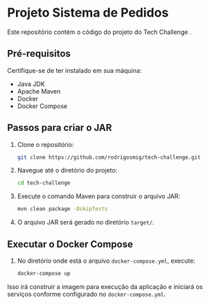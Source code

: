 # Projeto Sistema de Pedidos

Este repositório contém o código do projeto do Tech Challenge .

## Pré-requisitos

Certifique-se de ter instalado em sua máquina:

- Java JDK
- Apache Maven
- Docker
- Docker Compose

## Passos para criar o JAR

1. Clone o repositório:

    ```bash
    git clone https://github.com/rodrigosmig/tech-challenge.git
    ```

2. Navegue até o diretório do projeto:

    ```bash
    cd tech-challenge
    ```

3. Execute o comando Maven para construir o arquivo JAR:

    ```bash
    mvn clean package -DskipTests
    ```

4. O arquivo JAR será gerado no diretório `target/`.

## Executar o Docker Compose

1. No diretório onde está o arquivo `docker-compose.yml`, execute:

    ```bash
    docker-compose up
    ```

Isso irá construir a imagem para execução da aplicação e iniciará os serviços conforme configurado
no `docker-compose.yml`.
